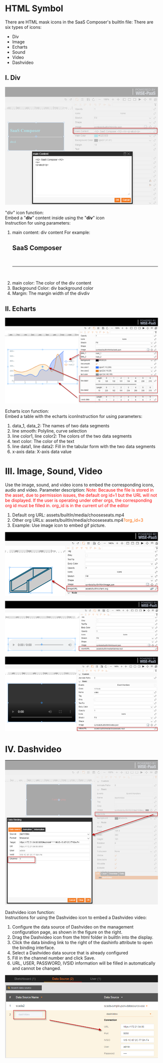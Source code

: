 # HTML Symbol
There are HTML mask icons in the SaaS Composer's builtIn file:
There are six types of icons:
- Div
- Image
- Echarts
- Sound
- Video
- Dashvideo


## I. Div

![div图标v2.png](image142.png)

"div" icon function:   
Embed a "**div**" content inside using the "**div**" icon   
Instruction for using parameters:
1.	main content: div content
For example: <h2> SaaS Composer </h2>  
             <hr>                              
	     <p></p>   
2. main color: The color of the div content   
3. Background Color: div background color   
4. Margin: The margin width of the divdiv 
   
## II. Echarts

![echartsv2.png](image143.png)

Echarts icon function:   
Embed a table with the echarts iconInstruction for using parameters:
1.	data_1, data_2: The names of two data segments
2.	line smooth:  Polyline, curve selection
3.	line color1, line color2: The colors of the two data segments
4.	text color: The color of the text
5.	line data1, line data2:  Fill in the tabular form with the two data segments
6.	x-axis data:  X-axis data value


# III. Image, Sound, Video
Use the image, sound, and video icons to embed the corresponding icons, audio and video.
Parameter description:
<font color=#FF0000>Note: Because the file is stored in the asset, due to permission issues, the default org id=1 but the URL will not be displayed. If the user is operating under other orgs, the corresponding org id must be filled in. org_id is in the current url of the editor</font>
1. Default org URL: assets/builtIn/media/chooseseats.mp4
2. Other org URLs: assets/builtIn/media/chooseseats.mp4<font color=#FF6600>?org_id=3</font>
3. Example: Use image icon to embed gif picture.

![imagev2.png](image144.png)

![soundv2.png](image145.png)

![videov2.png](image146.png)

# IV. Dashvideo

![dashvideo配置v2.png](image147.png)

Dashvideo icon function:  
Instructions for using the Dashvideo icon to embed a Dashvideo video:   
1. Configure the data source of Dashvideo on the management configuration page, as shown in the figure on the right.   
2. Drag the Dashvideo icon from the html folder in builtIn into the display.
3. Click the data binding link to the right of the dashinfo attribute to open the binding interface.  
4. Select a Dashvideo data source that is already configured   
5. Fill in the channel number and click Save.  
6. URL, USER, PASSWORD, IVSID information will be filled in automatically and cannot be changed.

   
![dashvideo数据源v2.png](image148.png)
